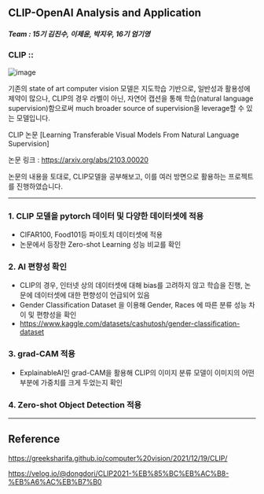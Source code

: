 CLIP-OpenAI Analysis and Application
-----------------------
##### Team : 15기 김진수, 이제윤, 박지우, 16기 엄기영

### CLIP ::
![image](https://user-images.githubusercontent.com/87689944/187473772-32fe17bf-61d5-4805-87dd-9db9e181b7a1.png)

기존의 state of art computer vision 모델은 지도학습 기반으로, 일반성과 활용성에 제약이 많으나,
CLIP의 경우 라벨이 아닌, 자연어 캡션을 통해 학습(natural language supervision)함으로써 much broader source of supervision을 leverage할 수 있는 모델입니다.


CLIP 논문 [Learning Transferable Visual Models From Natural Language Supervision]

논문 링크 : https://arxiv.org/abs/2103.00020


논문의 내용을 토대로, CLIP모델을 공부해보고, 이를 여러 방면으로 활용하는 프로젝트를 진행하였습니다.

------------------------
### 1. CLIP 모델을 pytorch 데이터 및 다양한 데이터셋에 적용
  + CIFAR100, Food101등 파이토치 데이터셋에 적용
  + 논문에서 등장한 Zero-shot Learning 성능 비교를 확인
### 2. AI 편향성 확인
  + CLIP의 경우, 인터넷 상의 데이터셋에 대해 bias를 고려하지 않고 학습을 진행, 논문에 데이터셋에 대한 편향성이 언급되어 있음
  + Gender Classification Dataset 을 이용해 Gender, Races 에 따른 분류 성능 차이 및 편향성을 확인
  + https://www.kaggle.com/datasets/cashutosh/gender-classification-dataset
### 3. grad-CAM 적용
  + ExplainableAI인 grad-CAM을 활용해 CLIP의 이미지 분류 모델이 이미지의 어떤 부분에 가중치를 크게 두었는지 확인
### 4. Zero-shot Object Detection 적용

--------------------------
## Reference
https://greeksharifa.github.io/computer%20vision/2021/12/19/CLIP/

https://velog.io/@dongdori/CLIP2021-%EB%85%BC%EB%AC%B8-%EB%A6%AC%EB%B7%B0
